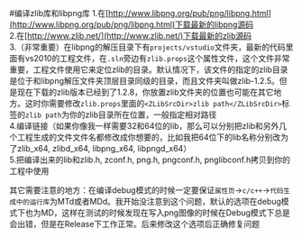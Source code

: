 #编译zlib库和libpng库
1.在[http://www.libpng.org/pub/png/libpng.html](http://www.libpng.org/pub/png/libpng.html)下载最新的libpng源码             
2.在[http://www.zlib.net/](http://www.zlib.net/)下载最新的zlib源码       
3.（非常重要）在libpng的解压目录下有`projects/vstudio`文件夹，最新的代码里面有vs2010的工程文件，在`.sln`旁边有`zlib.props`这个属性文件，这个文件非常重要，工程文件使用它来定位zlib的目录。默认情况下，该文件的指定的zlib目录是位于和libpng解压文件夹顶层目录同级的目录，而且文件夹叫做zlib-1.2.5。但是现在下载的zlib版本已经到了1.2.8，你放置zlib文件夹的位置也可能在其它地方。这时你需要修改`zlib.props`里面的`<ZLibSrcDir>zlib path</ZLibSrcDir>`标签的`zlib path`为你的zlib目录所在位置，一般指定相对路径                
4.编译链接（如果你像我一样需要32和64位的lib，那么可以分别把zlib和另外几个工程生成的文件文件名都修改成你想要的，比如我把64位下的lib名称分别改为了zlib_x64, zlibd_x64, libpng_x64, libpngd_x64）               
5.把编译出来的lib和zlib.h, zconf.h, png.h, pngconf.h, pnglibconf.h拷贝到你的工程中使用

其它需要注意的地方：在编译debug模式的时候一定要保证`属性页`->`c/c++`->`代码生成中的运行库`为MTd或者MDd。我开始没注意到这个问题，默认的选项在debug模式下也为MD，这样在测试的时候发现在写入png图像的时候在Debug模式下总是会出错，但是在Release下工作正常。后来修改这个选项后正确修复问题
